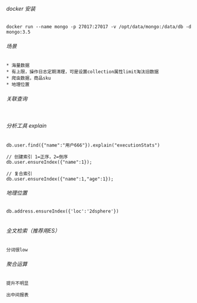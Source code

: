 ###### docker 安装

```
docker run --name mongo -p 27017:27017 -v /opt/data/mongo:/data/db -d mongo:3.5
```

###### 场景

```
* 海量数据
* 有上限，操作日志定期清理，可是设置collection属性limit淘汰旧数据
* 爬虫数据，商品sku
* 地理位置
```

###### 关联查询

```

```

###### 分析工具 explain

```
db.user.find({"name":"用户666"}).explain("executionStats")

// 创建索引 1=正序，2=倒序
db.user.ensureIndex({"name":1});

// 复合索引
db.user.ensureIndex({"name":1,"age":1});
```

###### 地理位置

```
db.address.ensureIndex({'loc':'2dsphere'})


```

###### 全文检索（推荐用ES）

```
分词很low
```

###### 聚合运算

```
提升不明显

出中间报表
```

